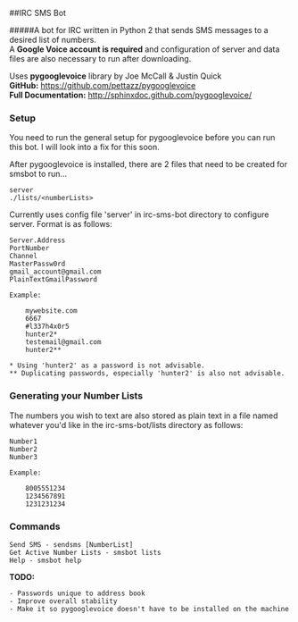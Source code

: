 ##IRC SMS Bot

#####A bot for IRC written in Python 2 that sends SMS messages to a desired list of numbers.<br>
A **Google Voice account is required** and configuration of server and data files
are also necessary to run after downloading.

Uses **pygooglevoice** library by Joe McCall & Justin Quick<br>
**GitHub:** https://github.com/pettazz/pygooglevoice<br>
**Full Documentation:** http://sphinxdoc.github.com/pygooglevoice/

### Setup

You need to run the general setup for pygooglevoice before you
can run this bot. I will look into a fix for this soon.

After pygooglevoice is installed, there are 2 files that need to be created for smsbot to run...

    server
    ./lists/<numberLists>

Currently uses config file 'server' in irc-sms-bot directory to
configure server. Format is as follows:

    Server.Address
    PortNumber
    Channel
    MasterPassw0rd
    gmail_account@gmail.com
    PlainTextGmailPassword
    
    Example:
    
        mywebsite.com
        6667
        #l337h4x0r5
        hunter2*
        testemail@gmail.com
        hunter2**
    
    * Using 'hunter2' as a password is not advisable.
    ** Duplicating passwords, especially 'hunter2' is also not advisable.
    
### Generating your Number Lists 

The numbers you wish to text are also stored as plain text in a file named
whatever you'd like in the irc-sms-bot/lists directory as follows:

    Number1
    Number2
    Number3
    
    Example:
    
        8005551234
        1234567891
        1231231234
      
### Commands

    Send SMS - sendsms [NumberList]
    Get Active Number Lists - smsbot lists
    Help - smsbot help
      
**TODO:**

    - Passwords unique to address book
    - Improve overall stability
    - Make it so pygooglevoice doesn't have to be installed on the machine
